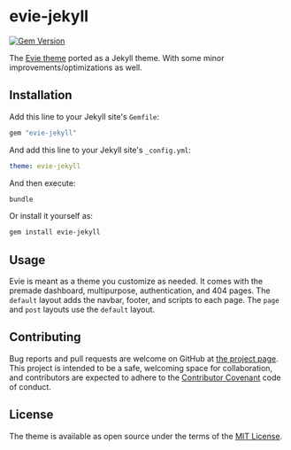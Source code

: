 # evie-jekyll

[![Gem Version](https://badge.fury.io/rb/evie-jekyll.svg)](https://badge.fury.io/rb/evie-jekyll)

The [Evie theme](https://evie.undraw.co/) ported as a Jekyll theme. With some minor improvements/optimizations as well.

## Installation

Add this line to your Jekyll site's `Gemfile`:

```ruby
gem "evie-jekyll"
```

And add this line to your Jekyll site's `_config.yml`:

```yaml
theme: evie-jekyll
```

And then execute:

```bash
bundle
```

Or install it yourself as:

```bash
gem install evie-jekyll
```

## Usage

Evie is meant as a theme you customize as needed. It comes with the premade dashboard, multipurpose, authentication, and 404 pages. The `default` layout adds the navbar, footer, and scripts to each page. The `page` and `post` layouts use the `default` layout.

## Contributing

Bug reports and pull requests are welcome on GitHub at [the project page](https://github.com/pizzafox/evie-jekyll). This project is intended to be a safe, welcoming space for collaboration, and contributors are expected to adhere to the [Contributor Covenant](http://contributor-covenant.org) code of conduct.

## License

The theme is available as open source under the terms of the [MIT License](https://opensource.org/licenses/MIT).
